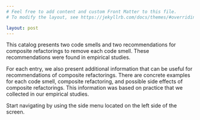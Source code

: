 ```yaml
---
# Feel free to add content and custom Front Matter to this file.
# To modify the layout, see https://jekyllrb.com/docs/themes/#overriding-theme-defaults

layout: post
---
```


This catalog presents two code smells and two recommendations for composite refactorings to remove each code smell. These recommendations were found in empirical studies.

For each entry, we also present additional information that can be useful for recommendations of composite refactorings. There are concrete examples for each code smell, composite refactoring, and possible side effects of composite refactorings. This information was based on practice that we collected in our empirical studies. 

Start navigating by using the side menu located on the left side of the screen.

<i style="font-size: 50px" class="fa fa-arrow-left"></i>